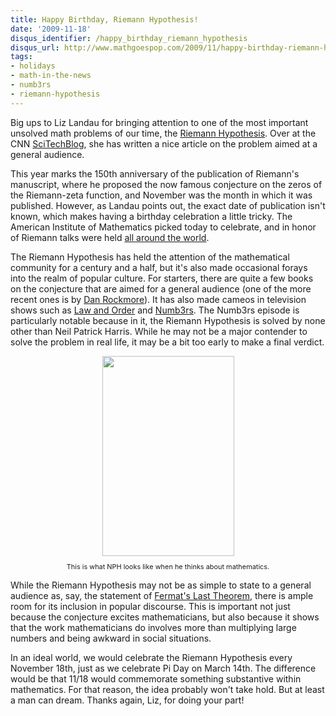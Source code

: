 ```yaml
---
title: Happy Birthday, Riemann Hypothesis!
date: '2009-11-18'
disqus_identifier: /happy_birthday_riemann_hypothesis
disqus_url: http://www.mathgoespop.com/2009/11/happy-birthday-riemann-hypothesis.html
tags:
- holidays
- math-in-the-news
- numb3rs
- riemann-hypothesis
---
```

Big ups to Liz Landau for bringing attention to one of the most important unsolved math problems of our time, the <a href="http://en.wikipedia.org/wiki/Riemann_hypothesis">Riemann Hypothesis</a>.  Over at the CNN <a href="http://scitech.blogs.cnn.com/2009/11/18/unsolved-math-problem-turns-150/">SciTechBlog</a>, she has written a nice article on the problem aimed at a general audience.

This year marks the 150th anniversary of the publication of Riemann's manuscript, where he proposed the now famous conjecture on the zeros of the Riemann-zeta function, and November was the month in which it was published.  However, as Landau points out, the exact date of publication isn't known, which makes having a birthday celebration a little tricky.  The American Institute of Mathematics picked today to celebrate, and in honor of Riemann talks were held <a href="http://www.aimath.org/RH150/rhdayschedule.html">all around the world</a>.

<p>The Riemann Hypothesis has held the attention of the mathematical community for a century and a half, but it's also made occasional forays into the realm of popular culture.  For starters, there are quite a few books on the conjecture that are aimed for a general audience (one of the more recent ones is by <a href="http://www.amazon.com/Stalking-Riemann-Hypothesis-Hidden-Numbers/dp/0375727728/ref=sr_1_1?ie=UTF8&amp;s=books&amp;qid=1258606177&amp;sr=8-1">Dan Rockmore</a>).  It has also made cameos in television shows such as <a href="http://www.imdb.com/title/tt0629512/">Law and Order</a> and <a href="http://www.imdb.com/title/tt0663224/">Numb3rs</a>.  The Numb3rs episode is particularly notable because in it, the Riemann Hypothesis is solved by none other than Neil Patrick Harris.  While he may not be a major contender to solve the problem in real life, it may be a bit too early to make a final verdict.</p>

<div style="text-align: center;"><a href="http://2.bp.blogspot.com/_fM0L9abY3bo/SwTRpvSxt4I/AAAAAAAAATc/2dVTnEGvaXk/s1600/dr_horrible.jpg" onblur="try {parent.deselectBloggerImageGracefully();} catch(e) {}"><img id="BLOGGER_PHOTO_ID_5405675967751501698" style="margin: 0px auto 10px; display: block; text-align: center; cursor: pointer; width: 211px; height: 320px;" src="http://2.bp.blogspot.com/_fM0L9abY3bo/SwTRpvSxt4I/AAAAAAAAATc/2dVTnEGvaXk/s320/dr_horrible.jpg" border="0" alt="" /></a><span style="font-size: 78%;">This is what NPH looks like when he thinks about mathematics.</span></div>

<p>While the Riemann Hypothesis may not be as  simple to state to a general audience as, say, the statement of <a href="http://en.wikipedia.org/wiki/Fermat%27s_Last_Theorem">Fermat's Last Theorem</a>, there is ample room for its inclusion in popular discourse.  This is important not just because the conjecture excites mathematicians, but also because it shows that the work mathematicians do involves more than multiplying large numbers and being awkward in social situations.</p>

<p>In an ideal world, we would celebrate the Riemann Hypothesis every November 18th, just as we celebrate Pi Day on March 14th.  The difference would be that 11/18 would commemorate something substantive within mathematics.  For that reason, the idea probably won't take hold.  But at least a man can dream.  Thanks again, Liz, for doing your part!</p>